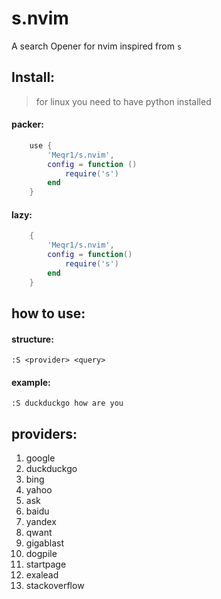 # s.nvim
A search Opener for nvim inspired from `s`

## Install:

> for linux you need to have python installed

#### packer:
```lua
    use {
        'Meqr1/s.nvim',
        config = function ()
            require('s')
        end
    }
```

#### lazy: 
```lua
    {
        'Meqr1/s.nvim',
        config = function()
            require('s')
        end
    }
```

## how to use:

#### structure:
```
:S <provider> <query>
```

#### example:
```
:S duckduckgo how are you
```

## providers:

1. google
2. duckduckgo
3. bing
4. yahoo
5. ask
6. baidu
7. yandex
8. qwant
9. gigablast
10. dogpile
11. startpage
12. exalead
13. stackoverflow

